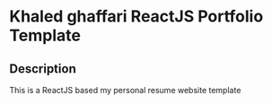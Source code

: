 # Khaled ghaffari ReactJS Portfolio Template      



## Description
This is a ReactJS based my personal resume website template  



